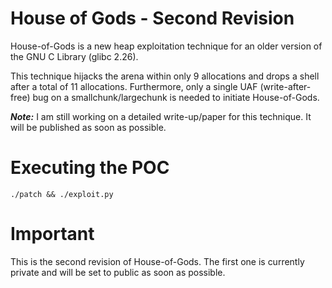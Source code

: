 # House of Gods - Second Revision

House-of-Gods is a new heap exploitation technique for an older version of the GNU C Library (glibc 2.26).

This technique hijacks the arena within only 9 allocations and drops a shell after a total of 11 allocations. 
Furthermore, only a single UAF (write-after-free) bug on a smallchunk/largechunk is needed to initiate House-of-Gods.

***Note:*** I am still working on a detailed write-up/paper for this technique. It will be published as soon as possible.

# Executing the POC

```console
./patch && ./exploit.py
```

# Important

This is the second revision of House-of-Gods. The first one is currently private and will be set to public as soon as possible.


